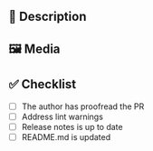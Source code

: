 ## 📝 Description

## 🖼️ Media

## ✅ Checklist
* [ ] The author has proofread the PR
* [ ] Address lint warnings
* [ ] Release notes is up to date
* [ ] README.md is updated
